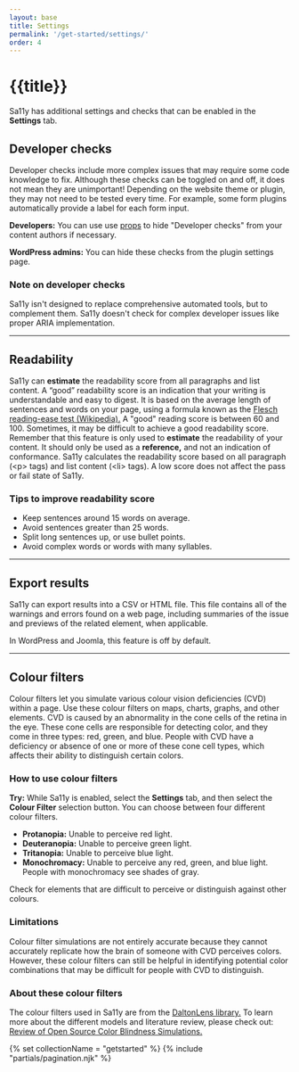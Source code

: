 ```yaml
---
layout: base
title: Settings
permalink: '/get-started/settings/'
order: 4
---
```


# {{title}}

Sa11y has additional settings and checks that can be enabled in the **Settings** tab.

## Developer checks
Developer checks include more complex issues that may require some code knowledge to fix. Although these checks can be toggled on and off, it does not mean they are unimportant! Depending on the website theme or plugin, they may not need to be tested every time. For example, some form plugins automatically provide a label for each form input.

<p><strong><i class="bi bi-journal-code"></i> Developers:</strong> You can use use <a href="/developers/props">props</a> to hide "Developer checks" from your content authors if necessary.</p>
<p><strong><i class="bi bi-wordpress"></i> WordPress admins:</strong> You can hide these checks from the plugin settings page.</p>

### Note on developer checks
Sa11y isn't designed to replace comprehensive automated tools, but to complement them. Sa11y doesn't check for complex developer issues like proper ARIA implementation.

<hr aria-hidden="true" class="my-5">

## Readability
Sa11y can **estimate** the readability score from all paragraphs and list content. A “good” readability score is an indication that your writing is understandable and easy to digest. It is based on the average length of sentences and words on your page, using a formula known as the [Flesch reading-ease test (Wikipedia).](https://en.wikipedia.org/wiki/Flesch%E2%80%93Kincaid_readability_tests#Flesch_reading_ease) A "good" reading score is between 60 and 100. Sometimes, it may be difficult to achieve a good readability score. Remember that this feature is only used to **estimate** the readability of your content. It should only be used as a **reference,** and not an indication of conformance. Sa11y calculates the readability score based on all paragraph (&lt;p&gt; tags) and list content (&lt;li&gt; tags). A low score does not affect the pass or fail state of Sa11y.

### Tips to improve readability score
- Keep sentences around 15 words on average.
- Avoid sentences greater than 25 words.
- Split long sentences up, or use bullet points.
- Avoid complex words or words with many syllables.

<hr aria-hidden="true" class="my-5">

## Export results
Sa11y can export results into a CSV or HTML file. This file contains all of the warnings and errors found on a web page, including summaries of the issue and previews of the related element, when applicable.

In WordPress and Joomla, this feature is off by default.

<hr aria-hidden="true" class="my-5">

## Colour filters
Colour filters let you simulate various colour vision deficiencies (CVD) within a page. Use these colour filters on maps, charts, graphs, and other elements. CVD is caused by an abnormality in the cone cells of the retina in the eye. These cone cells are responsible for detecting color, and they come in three types: red, green, and blue. People with CVD have a deficiency or absence of one or more of these cone cell types, which affects their ability to distinguish certain colors.

### How to use colour filters

<p class="alert alert-primary">
   <strong>Try:</strong> While Sa11y is enabled, select the <strong>Settings</strong> tab, and then select the <strong>Colour Filter</strong> selection button. You can choose between four different colour filters.
</p>

- **Protanopia:** Unable to perceive red light.
- **Deuteranopia:** Unable to perceive green light.
- **Tritanopia:** Unable to perceive blue light.
- **Monochromacy:** Unable to perceive any red, green, and blue light. People with monochromacy see shades of gray.

Check for elements that are difficult to perceive or distinguish against other colours.

### Limitations
Colour filter simulations are not entirely accurate because they cannot accurately replicate how the brain of someone with CVD perceives colors. However, these colour filters can still be helpful in identifying potential color combinations that may be difficult for people with CVD to distinguish.

### About these colour filters
The colour filters used in Sa11y are from the [DaltonLens library.](https://daltonlens.org) To learn more about the different models and literature review, please check out: [Review of Open Source Color Blindness Simulations.](https://daltonlens.org/opensource-cvd-simulation/)

<script>
localStorage.setItem("sa11y-panel", "Opened");
localStorage.setItem("sa11y-settings", "Opened");
localStorage.removeItem("sa11y-images");
localStorage.removeItem("sa11y-outline");
</script>

{% set collectionName = "getstarted" %}
{% include "partials/pagination.njk" %}